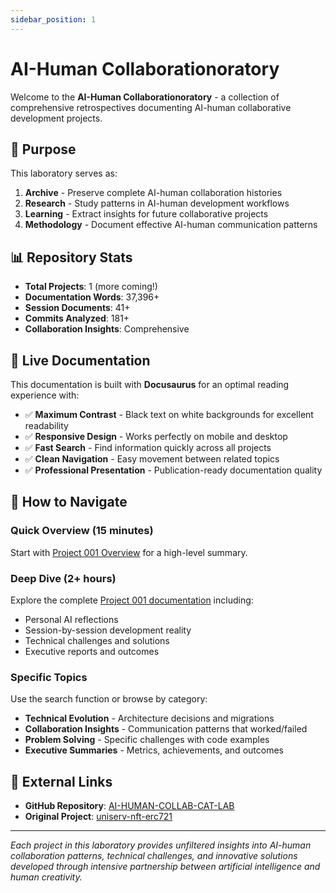 ```yaml
---
sidebar_position: 1
---
```


# AI-Human Collaborationoratory

Welcome to the **AI-Human Collaborationoratory** - a collection of comprehensive retrospectives documenting AI-human collaborative development projects.

## 🎯 Purpose

This laboratory serves as:

1. **Archive** - Preserve complete AI-human collaboration histories
2. **Research** - Study patterns in AI-human development workflows  
3. **Learning** - Extract insights for future collaborative projects
4. **Methodology** - Document effective AI-human communication patterns

## 📊 Repository Stats

- **Total Projects**: 1 (more coming!)
- **Documentation Words**: 37,396+
- **Session Documents**: 41+
- **Commits Analyzed**: 181+
- **Collaboration Insights**: Comprehensive

## 🚀 Live Documentation

This documentation is built with **Docusaurus** for an optimal reading experience with:

- ✅ **Maximum Contrast** - Black text on white backgrounds for excellent readability
- ✅ **Responsive Design** - Works perfectly on mobile and desktop
- ✅ **Fast Search** - Find information quickly across all projects
- ✅ **Clean Navigation** - Easy movement between related topics
- ✅ **Professional Presentation** - Publication-ready documentation quality

## 📖 How to Navigate

### Quick Overview (15 minutes)
Start with [Project 001 Overview](./uniserv-nft-carbon-credit/PROJECT_OVERVIEW) for a high-level summary.

### Deep Dive (2+ hours)
Explore the complete [Project 001 documentation](./uniserv-nft-carbon-credit/INDEX) including:
- Personal AI reflections
- Session-by-session development reality
- Technical challenges and solutions
- Executive reports and outcomes

### Specific Topics
Use the search function or browse by category:
- **Technical Evolution** - Architecture decisions and migrations
- **Collaboration Insights** - Communication patterns that worked/failed
- **Problem Solving** - Specific challenges with code examples
- **Executive Summaries** - Metrics, achievements, and outcomes

## 🔗 External Links

- **GitHub Repository**: [AI-HUMAN-COLLAB-CAT-LAB](https://github.com/alchemycat/AI-HUMAN-COLLAB-CAT-LAB)
- **Original Project**: [uniserv-nft-erc721](https://github.com/alchemycat/uniserv-nft-erc721)

---

*Each project in this laboratory provides unfiltered insights into AI-human collaboration patterns, technical challenges, and innovative solutions developed through intensive partnership between artificial intelligence and human creativity.*
